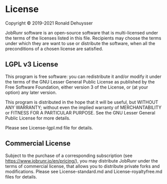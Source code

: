 License
========

Copyright © 2019-2021 Ronald Dehuysser

JobRunr software is an open-source software that is multi-licensed under the terms of the licenses listed in this file. Recipients may choose the terms under which they are want to use or distribute the software, when all the preconditions of a chosen license are satisfied.

LGPL v3 License
---------------

This program is free software: you can redistribute it and/or modify it under the terms of the GNU Lesser General Public License as published by the Free Software Foundation, either version 3 of the License, or (at your option) any later version.

This program is distributed in the hope that it will be useful, but WITHOUT ANY WARRANTY; without even the implied warranty of MERCHANTABILITY or FITNESS FOR A PARTICULAR PURPOSE. See the GNU Lesser General Public License for more details.

Please see License-lgpl.md file for details.

Commercial License
------------------

Subject to the purchase of a corresponding subscription (see https://www.jobrunr.io/en/pricing/), you may distribute
JobRunr under the terms of commercial license, that allows you to distribute private forks and modifications. Please see
License-standard.md and License-royaltyfree.md files for details.
